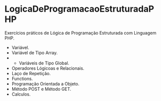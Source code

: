 # LogicaDeProgramacaoEstruturadaPHP

Exercícios práticos de Lógica de Programação Estruturada com Linguagem PHP.
* Variável.
* Variável de Tipo Array.
* * Variáveis de Tipo Global.
* Operadores Lógicoas e Relacionais.
* Laço de Repetição.
* Functions.
* Programação Orientada a Objeto.
* Método POST e Método GET.
* Calculos.
